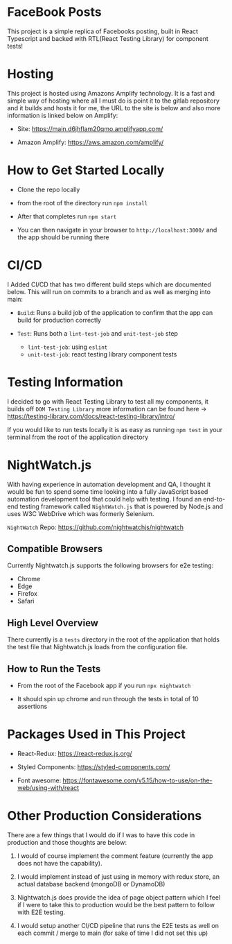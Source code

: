 # FaceBook Posts

This project is a simple replica of Facebooks posting, built in React Typescript and backed with RTL(React Testing Library) for component tests!

# Hosting

This project is hosted using Amazons Amplify technology. It is a fast and simple way of hosting where all I must do is point it to the gitlab repository and it builds and hosts it for me, the URL to the site is below and also more information is linked below on Amplify:

- Site: https://main.d6jhflam20qmo.amplifyapp.com/

- Amazon Amplify: https://aws.amazon.com/amplify/

# How to Get Started Locally

- Clone the repo locally

- from the root of the directory run `npm install`

- After that completes run `npm start` 

- You can then navigate in your browser to `http://localhost:3000/` and the app should be running there

# CI/CD

I Added CI/CD that has two different build steps which are documented below. This will run on commits to a branch and as well as merging into main:

- `Build`: Runs a build job of the application to confirm that the app can build for production correctly

- `Test`: Runs both a `lint-test-job` and `unit-test-job` step
  - `lint-test-job`: using `eslint` 
  - `unit-test-job`: react testing library component tests

# Testing Information

I decided to go with React Testing Library to test all my components, it builds off `DOM Testing Library` more information can be found here -> https://testing-library.com/docs/react-testing-library/intro/

If you would like to run tests locally it is as easy as running `npm test` in your terminal from the root of the application directory

# NightWatch.js

With having experience in automation development and QA, I thought it would be fun to spend some time looking into a fully JavaScript based automation development tool that could help with testing. I found an end-to-end testing framework called `NightWatch.js` that is powered by Node.js and uses W3C WebDrive which was formerly Selenium.

`NightWatch` Repo: https://github.com/nightwatchjs/nightwatch

## Compatible Browsers

Currently Nightwatch.js supports the following browsers for e2e testing:
  - Chrome
  - Edge
  - Firefox
  - Safari

## High Level Overview

There currently is a `tests` directory in the root of the application that holds the test file that Nightwatch.js loads from the configuration file.

## How to Run the Tests

- From the root of the Facebook app if you run `npx nightwatch`

- It should spin up chrome and run through the tests in total of 10 assertions

# Packages Used in This Project

- React-Redux:  https://react-redux.js.org/

- Styled Components: https://styled-components.com/

- Font awesome: https://fontawesome.com/v5.15/how-to-use/on-the-web/using-with/react

# Other Production Considerations

There are a few things that I would do if I was to have this code in production and those thoughts are below:

1. I would of course implement the comment feature (currently the app does not have the capability).

2. I would implement instead of just using in memory with redux store, an actual database backend (mongoDB or DynamoDB)

3. Nightwatch.js does provide the idea of page object pattern which I feel if I were to take this to production would be the best pattern to follow with E2E testing.

4. I would setup another CI/CD pipeline that runs the E2E tests as well on each commit / merge to main (for sake of time I did not set this up)

